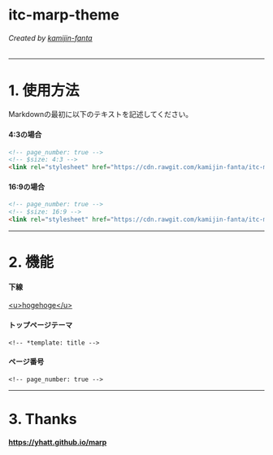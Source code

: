<!-- page_number: true -->
<!-- $size: 16:9 -->
<link rel="stylesheet" href="https://cdn.rawgit.com/kamijin-fanta/itc-marp-theme/master/style.css">

<!-- *template: title -->
# itc-marp-theme

###### Created by [kamijin-fanta](https://github.com/kamijin-fanta)

---

# 1. 使用方法

Markdownの最初に以下のテキストを記述してください。

#### 4:3の場合

```md
<!-- page_number: true -->
<!-- $size: 4:3 -->
<link rel="stylesheet" href="https://cdn.rawgit.com/kamijin-fanta/itc-marp-theme/master/style.css">
```

#### 16:9の場合

```md
<!-- page_number: true -->
<!-- $size: 16:9 -->
<link rel="stylesheet" href="https://cdn.rawgit.com/kamijin-fanta/itc-marp-theme/master/style.css">
```

---

# 2. 機能

#### 下線

<u>&lt;u&gt;hogehoge&lt;/u&gt;</u>

#### トップページテーマ

```
<!-- *template: title -->
```

#### ページ番号

```
<!-- page_number: true -->
```

---

# 3. Thanks

#### https://yhatt.github.io/marp
